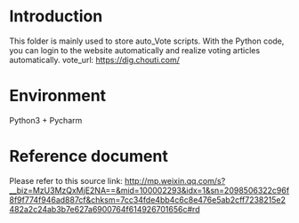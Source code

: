 # Introduction
This folder is mainly used to store auto_Vote scripts. With the Python code, you can login to the website automatically and realize voting articles automatically.
vote_url: https://dig.chouti.com/

# Environment
Python3 + Pycharm

# Reference document
Please refer to this source link: 
http://mp.weixin.qq.com/s?__biz=MzU3MzQxMjE2NA==&mid=100002293&idx=1&sn=2098506322c96f8f9f774f946ad887cf&chksm=7cc34fde4bb4c6c8e476e5ab2cff7238215e2482a2c24ab3b7e627a6900764f614926701656c#rd
